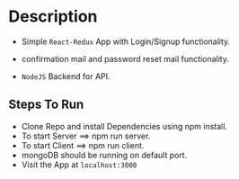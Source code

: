 # Description

* Simple `React-Redux` App with Login/Signup functionality.

* confirmation mail and password reset mail functionality.

* `NodeJS` Backend for API.

## Steps To Run

* Clone Repo and install Dependencies using npm install.
* To start Server ==> npm run server.
* To start Client ==> npm run client.
* mongoDB should be running on default port.
* Visit the App at `localhost:3000`